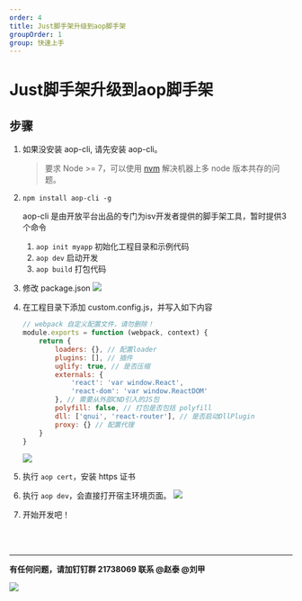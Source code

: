 ```yaml
---
order: 4
title: Just脚手架升级到aop脚手架
groupOrder: 1
group: 快速上手
---
```


# Just脚手架升级到aop脚手架

## 步骤
1. 如果没安装 aop-cli, 请先安装 aop-cli。

    > 要求 Node >= 7，可以使用 [nvm](https://github.com/creationix/nvm) 解决机器上多 node 版本共存的问题。

2. `npm install aop-cli -g`

    aop-cli 是由开放平台出品的专门为isv开发者提供的脚手架工具，暂时提供3个命令
    1. `aop init myapp` 初始化工程目录和示例代码
    2. `aop dev` 启动开发
    3. `aop build` 打包代码

3. 修改 package.json
   ![](media/15223215602907/15223219359947.jpg)

4. 在工程目录下添加 custom.config.js，并写入如下内容

    ```javascript
    // webpack 自定义配置文件，请勿删除！
    module.exports = function (webpack, context) {
        return {
            loaders: {}, // 配置loader
            plugins: [], // 插件
            uglify: true, // 是否压缩
            externals: {
                'react': 'var window.React',
                'react-dom': 'var window.ReactDOM'
            }, // 需要从外部CND引入的JS包
            polyfill: false, // 打包是否包括 polyfill
            dll: ['qnui', 'react-router'], // 是否启动DllPlugin
            proxy: {} // 配置代理
        }
    }
    ```
    ![](media/15223215602907/15223998782123.jpg)


5. 执行 `aop cert`，安装 https 证书
6. 执行 `aop dev`，会直接打开宿主环境页面。
![](media/15223215602907/15223233170658.jpg)

7. 开始开发吧！
<br>
<br>


---

**有任何问题，请加钉钉群 21738069
联系 @赵泰 @刘甲**

![](media/15223215602907/15223247965174.jpg)



